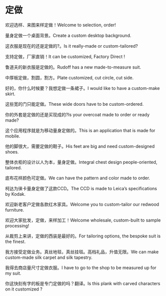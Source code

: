 # 定做

<p><span class="chinese">欢迎选样、来图来样定做！</span><span class="english">Welcome to selection, order!</span></p>

<p><span class="chinese">量身定做一个桌面背景。</span><span class="english">Create a custom desktop background.</span></p>

<p><span class="chinese">这衣服是现在的还是定做的?。</span><span class="english">Is it really-made or custom-tailored?</span></p>

<p><span class="chinese">支持定做，厂家直销！</span><span class="english">It can be customized, Factory Direct !</span></p>

<p><span class="chinese">鲁道夫的新衣服是定做的。</span><span class="english">Rudoff has a new made-to-measure suit.</span></p>

<p><span class="chinese">中厚板定做，割圆，割方。</span><span class="english">Plate customized, cut circle, cut side.</span></p>

<p><span class="chinese">好的，你什么时候要？我想定做一条裙子。</span><span class="english">I would like to have a custom-make skirt.</span></p>

<p><span class="chinese">这些宽的门只能定做。</span><span class="english">These wide doors have to be custom-ordered.</span></p>

<p><span class="chinese">你的外套是定做的还是买现成的?</span><span class="english">Is your overcoat made to order or ready made?</span></p>

<p><span class="chinese">这个应用程序就是为移动量身定做的。</span><span class="english">This is an application that is made for mobile.</span></p>

<p><span class="chinese">他的脚很大，需要定做的鞋子。</span><span class="english">His feet are big and need custom-designed shoes.</span></p>

<p><span class="chinese">整体衣柜的设计以人为本，量身定做。</span><span class="english">Integral chest design people-oriented, tailored.</span></p>

<p><span class="chinese">底布花样颜色可定做。</span><span class="english">We can have the pattern and color made to order.</span></p>

<p><span class="chinese">柯达为徕卡量身定做了这款CCD。</span><span class="english">The CCD is made to Leica’s specifications by Kodak.</span></p>

<p><span class="chinese">欢迎新老客户定做各款红木家具。</span><span class="english">Welcome you to custom-tailor our redwood furniture.</span></p>

<p><span class="chinese">欢迎大家批发，定做，来样加工！</span><span class="english">Welcome wholesale, custom-built to sample processing!</span></p>

<p><span class="chinese">从裁剪上来讲，定做的西装是最好的。</span><span class="english">For tailoring options, the bespoke suit is the finest.</span></p>

<p><span class="chinese">我方接受定做业务。真丝地毯，真丝挂毯。高档礼品，升值无限。</span><span class="english">We can make custom-made silk carpet and silk tapestry.</span></p>

<p><span class="chinese">我得去商店量尺寸定做衣服。</span><span class="english">I have to go to the shop to be measured up for my suit.</span></p>

<p><span class="chinese">你这快刻有字的板是专门定做的吗？翻译。</span><span class="english">Is this plank with carved characters on it customized ?</span></p>

